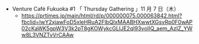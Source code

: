 

- Venture Café Fukuoka #1 「 Thursday Gathering 」11 月 7 日（木）
  - https://prtimes.jp/main/html/rd/p/000000075.000063842.html?fbclid=IwY2xjawFoD5xleHRuA2FlbQIxMAABHXwwtXGsvRp0F0wAP02cKaWK5gpW3V3k2pT8gKOWykcGLlJE2qI93voIIQ_aem_AzIZ_YWw8L3VNZTvVrCAAw